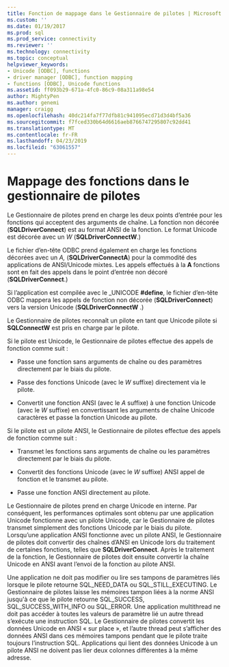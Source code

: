 ```yaml
---
title: Fonction de mappage dans le Gestionnaire de pilotes | Microsoft Docs
ms.custom: ''
ms.date: 01/19/2017
ms.prod: sql
ms.prod_service: connectivity
ms.reviewer: ''
ms.technology: connectivity
ms.topic: conceptual
helpviewer_keywords:
- Unicode [ODBC], functions
- driver manager [ODBC], function mapping
- functions [ODBC], Unicode functions
ms.assetid: ff093b29-671a-4fc0-86c9-08a311a98e54
author: MightyPen
ms.author: genemi
manager: craigg
ms.openlocfilehash: 40dc214fa7f77dfb81c941095ecd71d3d4bf5a36
ms.sourcegitcommit: f7fced330b64d6616aeb8766747295807c92dd41
ms.translationtype: MT
ms.contentlocale: fr-FR
ms.lasthandoff: 04/23/2019
ms.locfileid: "63061557"
---
```

# <a name="function-mapping-in-the-driver-manager"></a>Mappage des fonctions dans le gestionnaire de pilotes
Le Gestionnaire de pilotes prend en charge les deux points d’entrée pour les fonctions qui acceptent des arguments de chaîne. La fonction non décorée (**SQLDriverConnect**) est au format ANSI de la fonction. Le format Unicode est décorée avec un *W* (**SQLDriverConnectW**.)  
  
 Le fichier d’en-tête ODBC prend également en charge les fonctions décorées avec un *A,* (**SQLDriverConnectA**) pour la commodité des applications de ANSI/Unicode mixtes. Les appels effectués à la **A** fonctions sont en fait des appels dans le point d’entrée non décoré (**SQLDriverConnect**.)  
  
 Si l’application est compilée avec le _UNICODE **#define**, le fichier d’en-tête ODBC mappera les appels de fonction non décorée (**SQLDriverConnect**) vers la version Unicode (**SQLDriverConnectW** .)  
  
 Le Gestionnaire de pilotes reconnaît un pilote en tant que Unicode pilote si **SQLConnectW** est pris en charge par le pilote.  
  
 Si le pilote est Unicode, le Gestionnaire de pilotes effectue des appels de fonction comme suit :  
  
-   Passe une fonction sans arguments de chaîne ou des paramètres directement par le biais du pilote.  
  
-   Passe des fonctions Unicode (avec le *W* suffixe) directement via le pilote.  
  
-   Convertit une fonction ANSI (avec le *A* suffixe) à une fonction Unicode (avec le *W* suffixe) en convertissant les arguments de chaîne Unicode caractères et passe la fonction Unicode au pilote.  
  
 Si le pilote est un pilote ANSI, le Gestionnaire de pilotes effectue des appels de fonction comme suit :  
  
-   Transmet les fonctions sans arguments de chaîne ou les paramètres directement par le biais du pilote.  
  
-   Convertit des fonctions Unicode (avec le *W* suffixe) ANSI appel de fonction et le transmet au pilote.  
  
-   Passe une fonction ANSI directement au pilote.  
  
 Le Gestionnaire de pilotes prend en charge Unicode en interne. Par conséquent, les performances optimales sont obtenu par une application Unicode fonctionne avec un pilote Unicode, car le Gestionnaire de pilotes transmet simplement des fonctions Unicode par le biais du pilote. Lorsqu’une application ANSI fonctionne avec un pilote ANSI, le Gestionnaire de pilotes doit convertir des chaînes d’ANSI en Unicode lors du traitement de certaines fonctions, telles que **SQLDriverConnect**. Après le traitement de la fonction, le Gestionnaire de pilotes doit ensuite convertir la chaîne Unicode en ANSI avant l’envoi de la fonction au pilote ANSI.  
  
 Une application ne doit pas modifier ou lire ses tampons de paramètres liés lorsque le pilote retourne SQL_NEED_DATA ou SQL_STILL_EXECUTING. Le Gestionnaire de pilotes laisse les mémoires tampon liées à la norme ANSI jusqu'à ce que le pilote retourne SQL_SUCCESS, SQL_SUCCESS_WITH_INFO ou SQL_ERROR. Une application multithread ne doit pas accéder à toutes les valeurs de paramètre lié un autre thread s’exécute une instruction SQL. Le Gestionnaire de pilotes convertit les données Unicode en ANSI « sur place », et l’autre thread peut s’afficher des données ANSI dans ces mémoires tampons pendant que le pilote traite toujours l’instruction SQL. Applications qui lient des données Unicode à un pilote ANSI ne doivent pas lier deux colonnes différentes à la même adresse.
